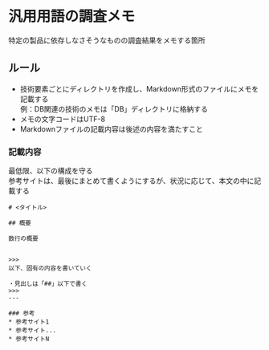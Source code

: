 # 汎用用語の調査メモ

特定の製品に依存しなさそうなものの調査結果をメモする箇所

## ルール

* 技術要素ごとにディレクトリを作成し、Markdown形式のファイルにメモを記載する  
例：DB関連の技術のメモは「DB」ディレクトリに格納する
* メモの文字コードはUTF-8
* Markdownファイルの記載内容は後述の内容を満たすこと

### 記載内容

最低限、以下の構成を守る  
参考サイトは、最後にまとめて書くようにするが、状況に応じて、本文の中に記載する
```
# <タイトル>

## 概要

数行の概要


>>>
以下、固有の内容を書いていく

・見出しは「##」以下で書く
>>>
---

### 参考
* 参考サイト1  
* 参考サイト...
* 参考サイトN
```